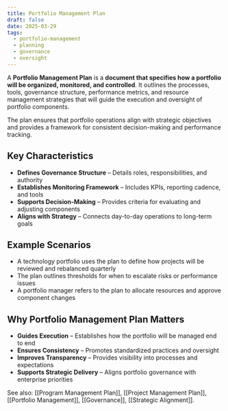 ```yaml
---
title: Portfolio Management Plan
draft: false
date: 2025-03-29
tags:
  - portfolio-management
  - planning
  - governance
  - oversight
---
```


A **Portfolio Management Plan** is a **document that specifies how a portfolio will be organized, monitored, and controlled**. It outlines the processes, tools, governance structure, performance metrics, and resource management strategies that will guide the execution and oversight of portfolio components.

The plan ensures that portfolio operations align with strategic objectives and provides a framework for consistent decision-making and performance tracking.

## Key Characteristics

- **Defines Governance Structure** – Details roles, responsibilities, and authority  
- **Establishes Monitoring Framework** – Includes KPIs, reporting cadence, and tools  
- **Supports Decision-Making** – Provides criteria for evaluating and adjusting components  
- **Aligns with Strategy** – Connects day-to-day operations to long-term goals

## Example Scenarios

- A technology portfolio uses the plan to define how projects will be reviewed and rebalanced quarterly  
- The plan outlines thresholds for when to escalate risks or performance issues  
- A portfolio manager refers to the plan to allocate resources and approve component changes

## Why Portfolio Management Plan Matters

- **Guides Execution** – Establishes how the portfolio will be managed end to end  
- **Ensures Consistency** – Promotes standardized practices and oversight  
- **Improves Transparency** – Provides visibility into processes and expectations  
- **Supports Strategic Delivery** – Aligns portfolio governance with enterprise priorities

See also: [[Program Management Plan]], [[Project Management Plan]], [[Portfolio Management]], [[Governance]], [[Strategic Alignment]].
